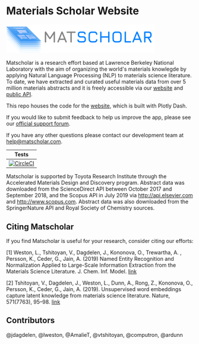 # Materials Scholar Website

![Matscholar Logo](matscholar_web/assets/logo.png)

Matscholar is a research effort based at Lawrence Berkeley National 
Laboratory with the aim of organizing the world's materials knowlegde 
by applying Natural Language Processing (NLP) to materials science
literature. To date, we have extracted and curated useful materials 
data from over 5 million materials abstracts and it is freely 
accessible via our [website](https://www.matscholar.com) and 
[public API](https://github.com/materialsintelligence/matscholar). 

This repo houses the code for the [website](https://www.matscholar.com),
which is built with Plotly Dash.

If you would like to submit feedback to help us improve the app, 
please see our [official support forum](https://materialsintelligence.discourse.group). 

If you have any other questions please contact our development 
team at help@matscholar.com.

| Tests  |
|:----------:|
| [![CircleCI](https://circleci.com/gh/materialsintelligence/matscholar-web.svg?style=svg)](https://circleci.com/gh/materialsintelligence/matscholar-web) |


Matscholar is supported by Toyota Research Institute through the 
Accelerated Materials Design and Discovery program. Abstract data was 
downloaded from the ScienceDirect API between October 2017 and September
 2018, and the Scopus API in July 2019 via http://api.elsevier.com and 
 http://www.scopus.com. Abstract data was also downloaded from the 
 SpringerNature API and Royal Society of Chemistry sources. 

## Citing Matscholar
If you find Matscholar is useful for your research, consider citing
our efforts:

[1] Weston, L., Tshitoyan, V., Dagdelen, J., Kononova, O., Trewartha, A.
, Persson, K., Ceder, G., Jain, A. (2019) Named Entity Recognition and 
Normalization Applied to Large-Scale Information Extraction from the 
Materials Science Literature. J. Chem. Inf. Model.
[link](https://doi.org/10.1021/acs.jcim.9b00470)

[2] Tshitoyan, V., Dagdelen, J., Weston, L., Dunn, A., Rong, Z., 
Kononova, O., Persson, K., Ceder, G., Jain, A. (2019). Unsupervised word embeddings capture 
latent knowledge from materials science literature. Nature, 571(7763), 
95–98. [link](https://doi.org/10.1038/s41586-019-1335-8)


## Contributors
@jdagdelen, @lweston, @AmalieT, @vtshitoyan, @computron, @ardunn
